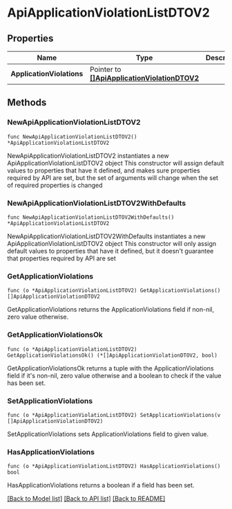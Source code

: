 # ApiApplicationViolationListDTOV2

## Properties

Name | Type | Description | Notes
------------ | ------------- | ------------- | -------------
**ApplicationViolations** | Pointer to [**[]ApiApplicationViolationDTOV2**](ApiApplicationViolationDTOV2.md) |  | [optional] 

## Methods

### NewApiApplicationViolationListDTOV2

`func NewApiApplicationViolationListDTOV2() *ApiApplicationViolationListDTOV2`

NewApiApplicationViolationListDTOV2 instantiates a new ApiApplicationViolationListDTOV2 object
This constructor will assign default values to properties that have it defined,
and makes sure properties required by API are set, but the set of arguments
will change when the set of required properties is changed

### NewApiApplicationViolationListDTOV2WithDefaults

`func NewApiApplicationViolationListDTOV2WithDefaults() *ApiApplicationViolationListDTOV2`

NewApiApplicationViolationListDTOV2WithDefaults instantiates a new ApiApplicationViolationListDTOV2 object
This constructor will only assign default values to properties that have it defined,
but it doesn't guarantee that properties required by API are set

### GetApplicationViolations

`func (o *ApiApplicationViolationListDTOV2) GetApplicationViolations() []ApiApplicationViolationDTOV2`

GetApplicationViolations returns the ApplicationViolations field if non-nil, zero value otherwise.

### GetApplicationViolationsOk

`func (o *ApiApplicationViolationListDTOV2) GetApplicationViolationsOk() (*[]ApiApplicationViolationDTOV2, bool)`

GetApplicationViolationsOk returns a tuple with the ApplicationViolations field if it's non-nil, zero value otherwise
and a boolean to check if the value has been set.

### SetApplicationViolations

`func (o *ApiApplicationViolationListDTOV2) SetApplicationViolations(v []ApiApplicationViolationDTOV2)`

SetApplicationViolations sets ApplicationViolations field to given value.

### HasApplicationViolations

`func (o *ApiApplicationViolationListDTOV2) HasApplicationViolations() bool`

HasApplicationViolations returns a boolean if a field has been set.


[[Back to Model list]](../README.md#documentation-for-models) [[Back to API list]](../README.md#documentation-for-api-endpoints) [[Back to README]](../README.md)



